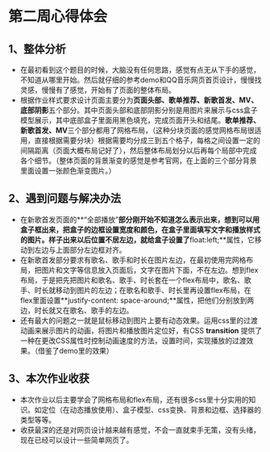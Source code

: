 # 第二周心得体会

## 1、整体分析

+ 在最初看到这个题目的时候，大脑没有任何思路，感觉有点无从下手的感觉，不知道从哪里开始。然后就仔细的参考demo和QQ音乐网页首页设计，慢慢找灵感，慢慢有了感觉，开始有了页面的整体布局。
+ 根据作业样式要求设计页面主要分为**页面头部、歌单推荐、新歌首发、MV、底部阴影**五个部分。其中页面头部和底部阴影分别是用图片来展示与css盒子模型展示，其中底部盒子里面用黑色填充，完成页面开头和结尾。**歌单推荐、新歌首发、MV**三个部分都用了网格布局，（这种分块页面的感觉网格布局很适用，直接根据需要分块）根据需要均分成三到五个格子，每格之间设置一定的间隔距离（页面大概布局记好了），然后整体布局划分以后再每个局部中完成各个细节。（整体页面的背景渐变的感觉是参考官网，在上面的三个部分背景里面设置一张颜色渐变图片。）

## 2、遇到问题与解决办法

+ 在新歌首发页面的**“全部播放”**部分刚开始不知道怎么表示出来，想到可以用盒子框出来，把盒子的边框设置宽度和颜色，在盒子里面填写文字和播放样式的图片。样子出来以后位置不居左边，就给盒子设置了**float:left;**属性，它移动到左边与上面部分左边框对齐。
+ 在新歌首发部分要求有歌名、歌手和时长在图片左边，在最初使用完网格布局，把图片和文字等信息放入页面后，文字在图片下面，不在左边。想到flex布局，于是把先把图片和歌名、歌手、时长套在一个flex布局中，歌名、歌手、时长就移动到图片的左边；在歌名和歌手、时长里再设置flex布局，在flex里面设置**justify-content: space-around;**属性，把他们分别放到两边，时长就又在歌名、歌手的左边。
+ 还有最大的问题之一就是鼠标移动到图片上要有动态效果。运用css里的过渡动画来展示图片的动画，将图片和播放图片定位好，有CSS **transition** 提供了一种在更改CSS属性时控制动画速度的方法，设置时间，实现播放的过渡效果。（借鉴了demo里的效果）

## 3、本次作业收获

+ 本次作业以后主要学会了网格布局和flex布局，还有很多css里十分实用的知识。如定位（在动态播放使用）、盒子模型、css变换、背景和边框、选择器的类型等等。
+ 收获最深的还是对网页设计越来越有感觉，不会一直就束手无策，没有头绪，现在已经可以设计一些简单网页了。


